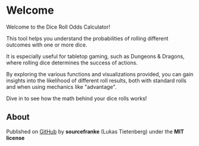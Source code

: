 # Welcome

Welcome to the Dice Roll Odds Calculator!

This tool helps you understand the probabilities of rolling different outcomes with one or more dice.

It is especially useful for tabletop gaming, such as Dungeons & Dragons, where rolling dice determines the success of actions.

By exploring the various functions and visualizations provided, you can gain insights into the likelihood of different roll results, both with standard rolls and when using mechanics like "advantage".

Dive in to see how the math behind your dice rolls works!

## About

Published on <a href="https://github.com/sourcefranke/dice_roll_odds">GitHub</a>
by <b>sourcefranke</b> (Lukas Tietenberg)
under the <b>MIT license</b>
